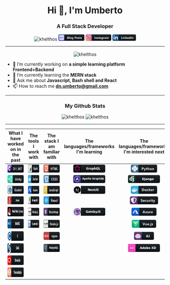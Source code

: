 <h1 align="center">Hi 👋, I'm Umberto</h1>

<h3 align="center">A Full Stack Developer</h3>
<p align="center"> <img src="https://komarev.com/ghpvc/?username=khelthos" alt="khelthos" /> <img src="./images/devto_button_icon_151966.svg" alt="khelthos" height="20" /> <img src="./images/instagram_button_icon_151849.svg" alt="khelthos" height="20" /> <img src="./images/linkedin_button_icon_151847.svg" alt="khelthos" height="20" /></p>

---

<p align="center">
<img align="center"src="https://github-readme-stats.vercel.app/api?username=khelthos&show_icons=true&theme=synthwave" alt="khelthos" />

- 🔭 I’m currently working on **a simple learning platform Frontend+Backend**
- 🌱 I’m currently learning the **MERN stack**
- 💬 Ask me about **Javascript, Bash shell and React**
- 📫 How to reach me **dn.umberto@gmail.com**

</p>

---

<h3 align="center">My Github Stats</h3>

<p align="center"><img src="https://github-readme-stats.vercel.app/api/top-langs/?username=khelthos&layout=compact&theme=synthwave" alt="khelthos" />
<img src="https://github-readme-stats.vercel.app/api/wakatime?username=khelthos&layuout=compact&theme=synthwave&v=2" alt="khelthos" /></p>

---

| What I have worked on in the past  | The tools I work with | The stack I am familiar with | The languages/frameworks I'm learning | The languages/frameworks I'm interested next |
|     :---:     |     :---:     |     :---:     |     :---:     |     :---:     |
| <img src="./images/csharp_dotnet_button_icon_151936.svg" alt="dotnet" height="25"/> | <img src="./images/bash_button_icon_151886.svg" alt="bash" height="25"/> | <img src="./images/html_button_icon_151929.svg" alt="html" height="25"/> | <img src="./images/graphql_button_icon.png" alt="graphql" height="25"/> | <img src="./images/python_button_icon_151925.svg" alt="python" height="25"/> |
| <img src="./images/unity_button_icon_151945.svg" alt="unity" height="25"/> | <img src="./images/docker_button_icon_151885.svg" alt="docker" height="25"/> | <img src="./images/css_button_icon_151935.svg" alt="css" height="25"/> | <img src="./images/apollogra_button_icon.png" alt="apollo" height="25"/> | <img src="./images/django_button_icon_151960-svg.svg" alt="django" height="25"/> |
| <img src="./images/godot_button_icon_151956.svg" alt="godot" height="25"/> | <img src="./images/azure_button_icon_151903.svg" alt="azure" height="25"/> | <img src="./images/js_button_icon_151927.svg" alt="javascript" height="25"/> | <img src="./images/nextjs_button_icon_151960-svg.svg" alt="nextjs" height="25"/> | <img src="./images/docker_button_icon_151885.svg" alt="docker" height="25"/> |
| <img src="./images/java_button_icon_151960-svg.svg" alt="java" height="25"/> | <img src="./images/mongodb_button_icon_151960-svg.svg" alt="mongodb" height="25"/> | <img src="./images/react_button_icon_151947.svg" alt="react" height="25"/> |   | <img src="./images/security_button_icon_151909.svg" alt="security" height="25"/> |
| <img src="./images/redhat_button_icon_146372.svg" alt="redhat" height="30"/> | <img src="./images/nodejs_button_icon_151951.svg" alt="nodejs" height="25"/> | <img src="./images/bootstrap_button_icon_151958.svg" alt="bootstrap" height="25"/> | <img src="./images/gatsby_button_icon_151960-svg.svg" alt="gatsbyjs" height="25"/> | <img src="./images/azure_button_icon_151903.svg" alt="azure" height="25"/> |
| <img src="./images/basic_button_icon_151909.svg" alt="basic" height="30" /> | <img src="./images/type_badge_button_icon-svg.svg" alt="typescript" height="25"/> | <img src="./images/nodejs_button_icon_151951.svg" alt="nodejs" height="25"/> |   | <img src="./images/vue_button_icon_151943.svg" alt="vue" height="25"/> |
| <img src="./images/c_button_icon_146610.svg" alt="c" height="30"/> |   | <img src="./images/npm_button_icon_151891.svg" alt="npm" height="25"/> |   | <img src="./images/ai_button_icon_151919.svg" alt="ai" height="25"/> |
| <img src="./images/sas_button_icon_151960-svg.svg" alt="sas" height="30"/> |   | <img src="./images/postgre_button_icon_151960-svg.svg" alt="postgre" height="25"/> |   | <img src="./images/adobexd_button_icon_151960-svg.svg" alt="adobexd" height="25"/> |
| <img src="./images/oracle_button_icon_151885.svg" alt="oracle" height="30"/> |   |   |   |   |
| <img src="./images/teradata_button_icon_151956.svg" alt="teradata" height="30"/> |   |   |   |   |

